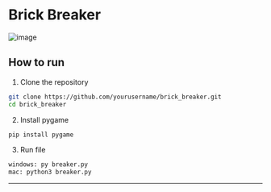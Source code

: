 # Brick Breaker

![image](https://github.com/user-attachments/assets/31e345d0-9119-4ddc-b1a2-83ad7de4b224)

## How to run

1. Clone the repository
```bash
git clone https://github.com/yourusername/brick_breaker.git
cd brick_breaker
```

2. Install pygame
```bash
pip install pygame
```

3. Run file
```bash
windows: py breaker.py
mac: python3 breaker.py
```

---
